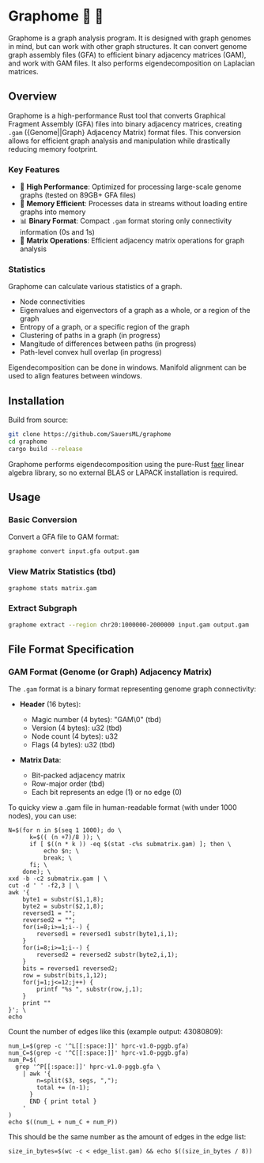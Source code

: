 # Graphome 💠 🧬
Graphome is a graph analysis program. It is designed with graph genomes in mind, but can work with other graph structures. It can convert genome graph assembly files (GFA) to efficient binary adjacency matrices (GAM), and work with GAM files. It also performs eigendecomposition on Laplacian matrices.

## Overview

Graphome is a high-performance Rust tool that converts Graphical Fragment Assembly (GFA) files into binary adjacency matrices, creating `.gam` ({Genome||Graph} Adjacency Matrix) format files. This conversion allows for efficient graph analysis and manipulation while drastically reducing memory footprint.

### Key Features

- 🚀 **High Performance**: Optimized for processing large-scale genome graphs (tested on 89GB+ GFA files)
- 💾 **Memory Efficient**: Processes data in streams without loading entire graphs into memory
- 📊 **Binary Format**: Compact `.gam` format storing only connectivity information (0s and 1s)
- 🧮 **Matrix Operations**: Efficient adjacency matrix operations for graph analysis

### Statistics

Graphome can calculate various statistics of a graph.

- Node connectivities
- Eigenvalues and eigenvectors of a graph as a whole, or a region of the graph
- Entropy of a graph, or a specific region of the graph
- Clustering of paths in a graph (in progress)
- Mangitude of differences between paths (in progress)
- Path-level convex hull overlap (in progress)

Eigendecomposition can be done in windows. Manifold alignment can be used to align features between windows.



## Installation

Build from source:

```bash
git clone https://github.com/SauersML/graphome
cd graphome
cargo build --release
```

Graphome performs eigendecomposition using the pure-Rust [faer](https://crates.io/crates/faer) linear algebra library, so no external BLAS or LAPACK installation is required.

## Usage

### Basic Conversion

Convert a GFA file to GAM format:

```bash
graphome convert input.gfa output.gam
```

### View Matrix Statistics (tbd)

```bash
graphome stats matrix.gam
```

### Extract Subgraph

```bash
graphome extract --region chr20:1000000-2000000 input.gam output.gam
```

## File Format Specification

### GAM Format (Genome (or Graph) Adjacency Matrix)

The `.gam` format is a binary format representing genome graph connectivity:

- **Header** (16 bytes):
  - Magic number (4 bytes): "GAM\0" (tbd)
  - Version (4 bytes): u32 (tbd)
  - Node count (4 bytes): u32
  - Flags (4 bytes): u32 (tbd)

- **Matrix Data**:
  - Bit-packed adjacency matrix
  - Row-major order (tbd)
  - Each bit represents an edge (1) or no edge (0)

To quicky view a .gam file in human-readable format (with under 1000 nodes), you can use:
```
N=$(for n in $(seq 1 1000); do \
      k=$(( (n +7)/8 )); \
      if [ $((n * k )) -eq $(stat -c%s submatrix.gam) ]; then \
          echo $n; \
          break; \
      fi; \
    done); \
xxd -b -c2 submatrix.gam | \
cut -d ' ' -f2,3 | \
awk '{ 
    byte1 = substr($1,1,8); 
    byte2 = substr($2,1,8); 
    reversed1 = ""; 
    reversed2 = ""; 
    for(i=8;i>=1;i--) { 
        reversed1 = reversed1 substr(byte1,i,1); 
    } 
    for(i=8;i>=1;i--) { 
        reversed2 = reversed2 substr(byte2,i,1); 
    } 
    bits = reversed1 reversed2; 
    row = substr(bits,1,12); 
    for(j=1;j<=12;j++) { 
        printf "%s ", substr(row,j,1); 
    } 
    print "" 
}'; \
echo
```

Count the number of edges like this (example output: 43080809):
```
num_L=$(grep -c '^L[[:space:]]' hprc-v1.0-pggb.gfa)
num_C=$(grep -c '^C[[:space:]]' hprc-v1.0-pggb.gfa)
num_P=$(
  grep '^P[[:space:]]' hprc-v1.0-pggb.gfa \
    | awk '{
        n=split($3, segs, ",");
        total += (n-1);
      }
      END { print total }
    '
)
echo $((num_L + num_C + num_P))
```

This should be the same number as the amount of edges in the edge list:
```
size_in_bytes=$(wc -c < edge_list.gam) && echo $((size_in_bytes / 8))
```
